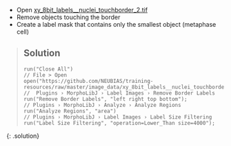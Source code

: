 - Open [xy_8bit_labels__nuclei_touchborder_2.tif](https://github.com/NEUBIAS/training-resources/raw/master/image_data/xy_8bit_labels__nuclei_touchborder_2.tif)
- Remove objects touching the border
- Create a label mask that contains only the smallest object (metaphase cell)

> ## Solution
> ```
> run("Close All")
> // File > Open
> open("https://github.com/NEUBIAS/training-resources/raw/master/image_data/xy_8bit_labels__nuclei_touchborder_2.tif")
> //  Plugins › MorphoLibJ › Label Images › Remove Border Labels
> run("Remove Border Labels", "left right top bottom");
>// Plugins › MorphoLibJ › Analyze › Analyze Regions
> run("Analyze Regions", "area")
> // Plugins › MorphoLibJ › Label Images › Label Size Filtering
> run("Label Size Filtering", "operation=Lower_Than size=4000");
> ```
{: .solution}
